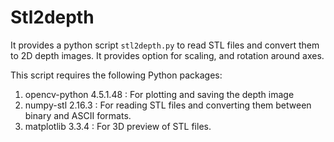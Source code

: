 # Stl2depth
It provides a python script ``stl2depth.py`` to read STL files and convert them to 2D depth images. It provides option for scaling, and rotation around axes.

This script requires the following Python packages:
1. opencv-python 4.5.1.48 : For plotting and saving the depth image
2. numpy-stl 2.16.3       : For reading STL files and converting them between binary and ASCII formats.
3. matplotlib 3.3.4       : For 3D preview of STL files.
